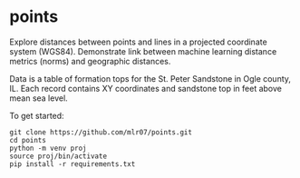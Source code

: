 # points

Explore distances between points and lines in a projected coordinate system (WGS84). Demonstrate link between machine learning distance metrics (norms) and geographic distances.

Data is a table of formation tops for the St. Peter Sandstone in Ogle county, IL. Each record contains XY coordinates and sandstone top in feet above mean sea level.

To get started:
```
git clone https://github.com/mlr07/points.git
cd points
python -m venv proj
source proj/bin/activate
pip install -r requirements.txt
```